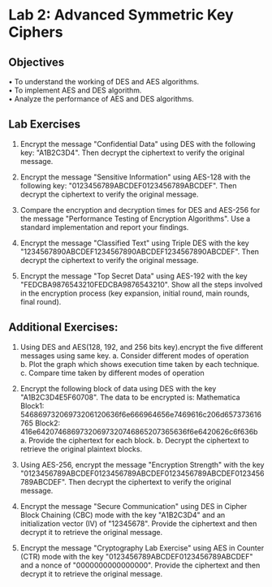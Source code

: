 # Lab 2: Advanced Symmetric Key Ciphers

## Objectives 
• To understand the working of DES and AES algorithms.   
•  To implement AES and DES algorithm.   
• Analyze the performance of AES and DES algorithms.   

## Lab Exercises  
1. Encrypt the message "Confidential Data" using DES with the following key: "A1B2C3D4". 
Then decrypt the ciphertext to verify the original message.

2. Encrypt the message "Sensitive Information" using AES-128 with the following key: 
"0123456789ABCDEF0123456789ABCDEF". Then decrypt the ciphertext to verify the 
original message.

3. Compare the encryption and decryption times for DES and AES-256 for the message 
"Performance Testing of Encryption Algorithms". Use a standard implementation and report 
your findings.
 
4. Encrypt the message "Classified Text" using Triple DES with the key 
"1234567890ABCDEF1234567890ABCDEF1234567890ABCDEF". Then decrypt the 
ciphertext to verify the original message.

5. Encrypt the message "Top Secret Data" using AES-192 with the key 
"FEDCBA9876543210FEDCBA9876543210". Show all the steps involved in the encryption 
process (key expansion, initial round, main rounds, final round).   

## Additional Exercises: 

1.  Using DES and AES(128, 192, and 256 bits key).encrypt the five different messages using 
same key. 
a. Consider different modes of operation  
b.  Plot the graph which shows execution time taken by each technique. 
c. Compare time taken by different modes of operation

2. Encrypt the following block of data using DES with the key "A1B2C3D4E5F60708". The data 
to be encrypted is: Mathematica 
Block1: 54686973206973206120636f6e666964656e7469616c206d657373616765 
Block2: 416e64207468697320697320746865207365636f6e6420626c6f636b 
a. Provide the ciphertext for each block. 
b. Decrypt the ciphertext to retrieve the original plaintext blocks.

3. Using AES-256, encrypt the message "Encryption Strength" with the key 
"0123456789ABCDEF0123456789ABCDEF0123456789ABCDEF0123456789ABCDEF". 
Then decrypt the ciphertext to verify the original message.

4. Encrypt the message "Secure Communication" using DES in Cipher Block Chaining (CBC) 
mode with the key "A1B2C3D4" and an initialization vector (IV) of "12345678". Provide the 
ciphertext and then decrypt it to retrieve the original message.

5. Encrypt the message "Cryptography Lab Exercise" using AES in Counter (CTR) mode with 
the key "0123456789ABCDEF0123456789ABCDEF" and a nonce of "0000000000000000". 
Provide the ciphertext and then decrypt it to retrieve the original message.

